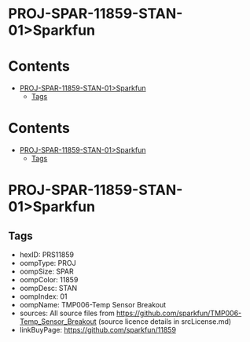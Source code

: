 
PROJ-SPAR-11859-STAN-01>Sparkfun
================================

Contents
========

* [PROJ-SPAR-11859-STAN-01>Sparkfun](#proj-spar-11859-stan-01sparkfun)
	* [Tags](#tags)

Contents
========

* [PROJ-SPAR-11859-STAN-01>Sparkfun](#proj-spar-11859-stan-01sparkfun)
	* [Tags](#tags)

# PROJ-SPAR-11859-STAN-01>Sparkfun

## Tags

- hexID: PRS11859
- oompType: PROJ
- oompSize: SPAR
- oompColor: 11859
- oompDesc: STAN
- oompIndex: 01
- oompName: TMP006-Temp Sensor Breakout
- sources: All source files from https://github.com/sparkfun/TMP006-Temp_Sensor_Breakout (source licence details in srcLicense.md)
- linkBuyPage: https://github.com/sparkfun/11859
